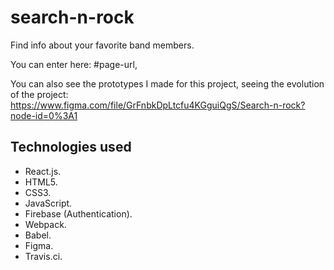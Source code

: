 # search-n-rock
Find info about your favorite band members.

You can enter here: #page-url,

You can also see the prototypes I made for this project, seeing the evolution of the project: 
https://www.figma.com/file/GrFnbkDpLtcfu4KGguiQgS/Search-n-rock?node-id=0%3A1

## Technologies used

* React.js.
* HTML5.
* CSS3.
* JavaScript.
* Firebase (Authentication).
* Webpack.
* Babel.
* Figma.
* Travis.ci.

